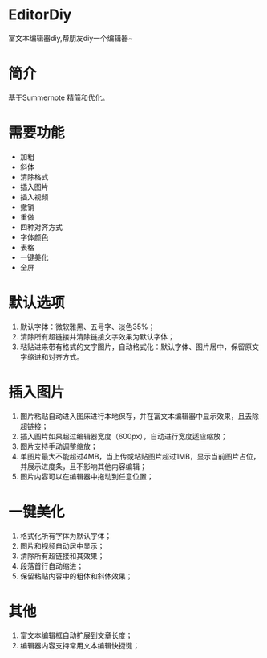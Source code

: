 # EditorDiy

富文本编辑器diy,帮朋友diy一个编辑器~

# 简介

基于Summernote 精简和优化。

# 需要功能

 * 加粗
 * 斜体
 * 清除格式
 * 插入图片
 * 插入视频
 * 撤销
 * 重做
 * 四种对齐方式
 * 字体颜色
 * 表格
 * 一键美化
 * 全屏

# 默认选项

1. 默认字体：微软雅黑、五号字、淡色35%；
2. 清除所有超链接并清除链接文字效果为默认字体；
3. 粘贴进来带有格式的文字图片，自动格式化：默认字体、图片居中，保留原文字缩进和对齐方式。

# 插入图片

1. 图片粘贴自动进入图床进行本地保存，并在富文本编辑器中显示效果，且去除超链接；
2. 插入图片如果超过编辑器宽度（600px），自动进行宽度适应缩放；
3. 图片支持手动调整缩放；
4. 单图片最大不能超过4MB，当上传或粘贴图片超过1MB，显示当前图片占位，并展示进度条，且不影响其他内容编辑；
5. 图片内容可以在编辑器中拖动到任意位置；

# 一键美化

1. 格式化所有字体为默认字体；
2. 图片和视频自动居中显示；
3. 清除所有超链接和其效果；
4. 段落首行自动缩进；
5. 保留粘贴内容中的粗体和斜体效果；

# 其他

1. 富文本编辑框自动扩展到文章长度；
2. 编辑器内容支持常用文本编辑快捷键；
